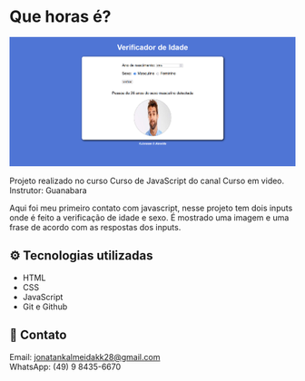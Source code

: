 # Que horas é?

![preview](./imagens/preview.png)

Projeto realizado no curso Curso de JavaScript do canal Curso em video.  <br />
Instrutor: Guanabara
 <br />

Aqui foi meu primeiro contato com javascript, nesse projeto tem dois inputs onde é feito a verificação de idade e sexo. É mostrado uma imagem e uma frase de acordo com as respostas dos inputs.

## ⚙️ Tecnologias utilizadas

- HTML 
- CSS  
- JavaScript
- Git e Github

## 🧾 Contato

Email: jonatankalmeidakk28@gmail.com <br />
WhatsApp: (49) 9 8435-6670
